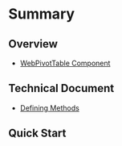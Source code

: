 # Summary

## Overview

* [WebPivotTable Component](README.md)

## Technical Document

* [Defining Methods](methods.md)

## Quick Start


